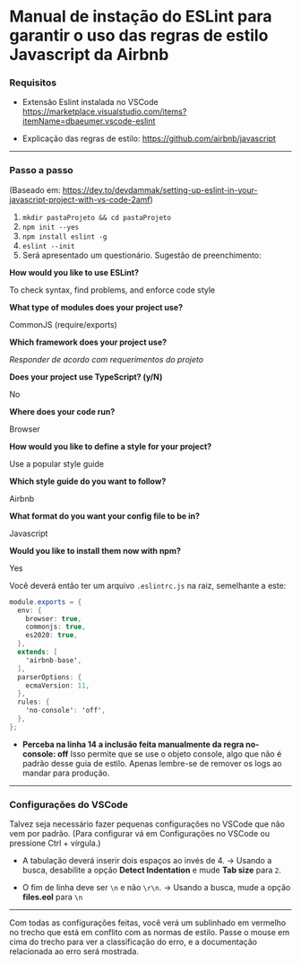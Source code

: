 # Manual de instação do ESLint para garantir o uso das regras de estilo Javascript da Airbnb

### Requisitos

- Extensão Eslint instalada no VSCode https://marketplace.visualstudio.com/items?itemName=dbaeumer.vscode-eslint

- Explicação das regras de estilo:
https://github.com/airbnb/javascript

------------

### Passo a passo

(Baseado em: https://dev.to/devdammak/setting-up-eslint-in-your-javascript-project-with-vs-code-2amf)

1. `mkdir pastaProjeto && cd pastaProjeto`
2. `npm init --yes`
3. `npm install eslint -g`
4. `eslint --init`
5. Será apresentado um questionário. Sugestão de preenchimento:

**How would you like to use ESLint?**

To check syntax, find problems, and enforce code style

**What type of modules does your project use?**

CommonJS (require/exports)

**Which framework does your project use?**

*Responder de acordo com requerimentos do projeto*

**Does your project use TypeScript? (y/N)**

No

**Where does your code run?**

Browser

**How would you like to define a style for your project?**

Use a popular style guide

**Which style guide do you want to follow?**

Airbnb

**What format do you want your config file to be in?**

Javascript

**Would you like to install them now with npm?**

Yes

Você deverá então ter um arquivo `.eslintrc.js` na raiz, semelhante a este:

```java
module.exports = {
  env: {
    browser: true,
    commonjs: true,
    es2020: true,
  },
  extends: [
    'airbnb-base',
  ],
  parserOptions: {
    ecmaVersion: 11,
  },
  rules: {
    'no-console': 'off',
  },
};

```

- **Perceba na linha 14 a inclusão feita manualmente da regra no-console: off**
Isso permite que se use o objeto console, algo que não é padrão desse guia de estilo. Apenas lembre-se de remover os logs ao mandar para produção.

------------

### Configurações do VSCode

Talvez seja necessário fazer pequenas configurações no VSCode que não vem por padrão.
(Para configurar vá em Configurações no VSCode ou pressione Ctrl + vírgula.)

- A tabulação deverá inserir dois espaços ao invés de 4.
-> Usando a busca, desabilite a opção **Detect Indentation** e mude **Tab size** para `2`.

- O fim de linha deve ser `\n` e não `\r\n`.
-> Usando a busca, mude a opção **files.eol** para `\n`

------------

Com todas as configurações feitas, você verá um sublinhado em vermelho no trecho que está em conflito com as normas de estilo. Passe o mouse em cima do trecho para ver a classificação do erro, e a documentação relacionada ao erro será  mostrada.
